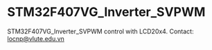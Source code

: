 # STM32F407VG_Inverter_SVPWM
STM32F407VG_Inverter_SVPWM control with LCD20x4. 
Contact: locnp@vlute.edu.vn
